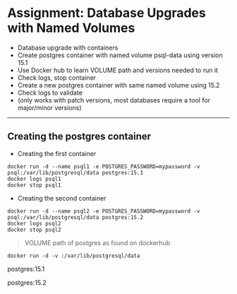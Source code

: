 # Assignment: Database Upgrades with Named Volumes

- Database upgrade with containers
- Create postgres container with named volume psql-data using version 15.1
- Use Docker hub to learn VOLUME path and versions needed to run it
- Check logs, stop container 
- Create a new postgres container with same named volume using 15.2
- Check logs to validate 
- (only works with patch versions, most databases require a tool for major/minor versions) 

---

## Creating the postgres container
 
- Creating the first container 
```
docker run -d --name psql1 -e POSTGRES_PASSWORD=mypassword -v psql:/var/lib/postgresql/data postgres:15.1
docker logs psql1
docker stop psql1 
```

- Creating the second container 
```
docker run -d --name psql2 -e POSTGRES_PASSWORD=mypassword -v psql:/var/lib/postgresql/data postgres:15.2
docker logs psql2
docker stop psql2 
```

> VOLUME path of postgres as found on dockerhub 
```
docker run -d -v :/var/lib/postgresql/data 
```

postgres:15.1

postgres:15.2